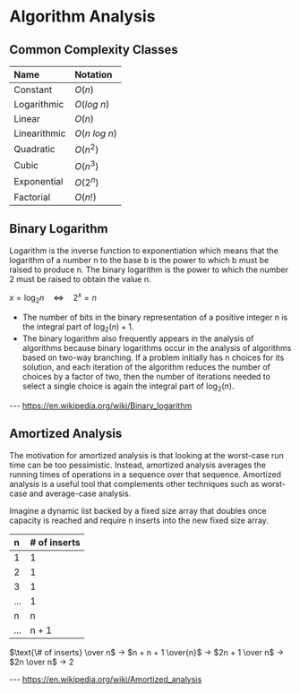 # Algorithm Analysis

## Common Complexity Classes

| Name         | Notation       |
| :----------- | :------------- |
| Constant     | $O(n)$         |
| Logarithmic  | $O(log\ n)$    |
| Linear       | $O(n)$         |
| Linearithmic | $O(n\ log\ n)$ |
| Quadratic    | $O(n^2)$       |
| Cubic        | $O(n^3)$       |
| Exponential  | $O(2^n)$       |
| Factorial    | $O(n!)$        |

## Binary Logarithm

Logarithm is the inverse function to exponentiation which means that the
logarithm of a number n to the base b is the power to which b must be raised
to produce n. The binary logarithm is the power to which the number 2 must be
raised to obtain the value n.

$x=\log _{2}n\quad \Longleftrightarrow \quad 2^{x}=n$

- The number of bits in the binary representation of a positive integer n is the
  integral part of $\log_{2}(n) + 1$.
- The binary logarithm also frequently appears in the analysis of algorithms
  because binary logarithms occur in the analysis of algorithms based on two-way
  branching. If a problem initially has n choices for its solution, and each
  iteration of the algorithm reduces the number of choices by a factor of two,
  then the number of iterations needed to select a single choice is again the
  integral part of $\log_{2}(n)$.

--- https://en.wikipedia.org/wiki/Binary_logarithm

## Amortized Analysis

The motivation for amortized analysis is that looking at the worst-case run time
can be too pessimistic. Instead, amortized analysis averages the running times
of operations in a sequence over that sequence. Amortized analysis is a useful
tool that complements other techniques such as worst-case and average-case
analysis.

Imagine a dynamic list backed by a fixed size array that doubles once capacity
is reached and require n inserts into the new fixed size array.

| n   | # of inserts |
| :-- | :----------- |
| 1   | 1            |
| 2   | 1            |
| 3   | 1            |
| ... | 1            |
| n   | n            |
| ... | n + 1        |

$\text{\# of inserts} \over n$
$\to$
$n + n + 1 \over{n}$
$\to$
$2n + 1 \over n$
$\to$
$2n \over n$
$\to$
$2$

--- https://en.wikipedia.org/wiki/Amortized_analysis
